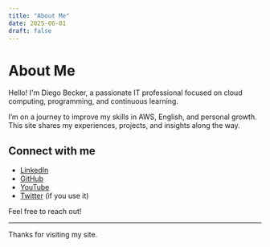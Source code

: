 ```yaml
---
title: "About Me"
date: 2025-06-01
draft: false
---
```


# About Me

Hello! I'm Diego Becker, a passionate IT professional focused on cloud computing, programming, and continuous learning.

I’m on a journey to improve my skills in AWS, English, and personal growth. This site shares my experiences, projects, and insights along the way.

## Connect with me

- [LinkedIn](https://www.linkedin.com/in/diegobecker)
- [GitHub](https://github.com/diegobecker)
- [YouTube](https://www.youtube.com/channel/UCYourChannelID)
- [Twitter](https://twitter.com/diegobecker) (if you use it)

Feel free to reach out!

---

Thanks for visiting my site.
